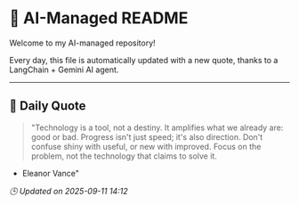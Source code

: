 # 🧠 AI-Managed README

Welcome to my AI-managed repository!

Every day, this file is automatically updated with a new quote, thanks to a LangChain + Gemini AI agent.

---

## 📅 Daily Quote

> "Technology is a tool, not a destiny.
It amplifies what we already are: good or bad.
Progress isn't just speed; it's also direction.
Don't confuse shiny with useful, or new with improved.
Focus on the problem, not the technology that claims to solve it.

- Eleanor Vance"

*🕒 Updated on 2025-09-11 14:12*